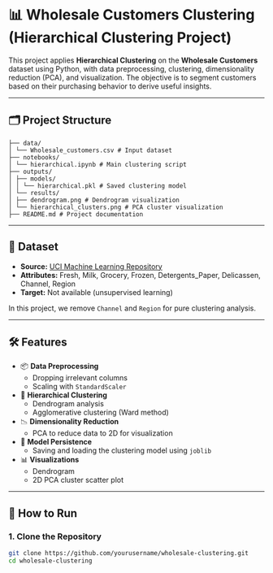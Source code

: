 # 📊 Wholesale Customers Clustering (Hierarchical Clustering Project)

This project applies **Hierarchical Clustering** on the **Wholesale Customers** dataset using Python, with data preprocessing, clustering, dimensionality reduction (PCA), and visualization. The objective is to segment customers based on their purchasing behavior to derive useful insights.

---

## 🗂️ Project Structure

```
├── data/
│ └── Wholesale_customers.csv # Input dataset
├── notebooks/
│ └── hierarchical.ipynb # Main clustering script
├── outputs/
│ ├── models/
│ │ └── hierarchical.pkl # Saved clustering model
│ └── results/
│ ├── dendrogram.png # Dendrogram visualization
│ └── hierarchical_clusters.png # PCA cluster visualization
├── README.md # Project documentation
```

---

## 📌 Dataset

- **Source:** [UCI Machine Learning Repository](https://archive.ics.uci.edu/ml/datasets/Wholesale+customers)
- **Attributes:** Fresh, Milk, Grocery, Frozen, Detergents_Paper, Delicassen, Channel, Region
- **Target:** Not available (unsupervised learning)

In this project, we remove `Channel` and `Region` for pure clustering analysis.

---

## 🛠️ Features

- 📦 **Data Preprocessing**
  - Dropping irrelevant columns
  - Scaling with `StandardScaler`
- 🧮 **Hierarchical Clustering**
  - Dendrogram analysis
  - Agglomerative clustering (Ward method)
- 📉 **Dimensionality Reduction**
  - PCA to reduce data to 2D for visualization
- 🧾 **Model Persistence**
  - Saving and loading the clustering model using `joblib`
- 📊 **Visualizations**
  - Dendrogram
  - 2D PCA cluster scatter plot

---

## 🚀 How to Run

### 1. Clone the Repository

```bash
git clone https://github.com/yourusername/wholesale-clustering.git
cd wholesale-clustering
